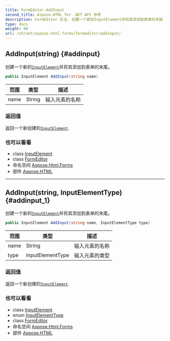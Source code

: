 ```yaml
---
title: FormEditor.AddInput
second_title: Aspose.HTML for .NET API 参考
description: FormEditor 方法. 创建一个新的InputElement并将其添加到表单的末尾
type: docs
weight: 90
url: /zh/net/aspose.html.forms/formeditor/addinput/
---
```

## AddInput(string) {#addinput}

创建一个新的[`InputElement`](../../inputelement/)并将其添加到表单的末尾。

```csharp
public InputElement AddInput(string name)
```

| 范围 | 类型 | 描述 |
| --- | --- | --- |
| name | String | 输入元素的名称 |

### 返回值

返回一个新创建的[`InputElement`](../../inputelement/).

### 也可以看看

* class [InputElement](../../inputelement/)
* class [FormEditor](../)
* 命名空间 [Aspose.Html.Forms](../../formeditor/)
* 部件 [Aspose.HTML](../../../)

---

## AddInput(string, InputElementType) {#addinput_1}

创建一个新的[`InputElement`](../../inputelement/)并将其添加到表单的末尾。

```csharp
public InputElement AddInput(string name, InputElementType type)
```

| 范围 | 类型 | 描述 |
| --- | --- | --- |
| name | String | 输入元素的名称 |
| type | InputElementType | 输入元素的类型 |

### 返回值

返回一个新创建的[`InputElement`](../../inputelement/).

### 也可以看看

* class [InputElement](../../inputelement/)
* enum [InputElementType](../../inputelementtype/)
* class [FormEditor](../)
* 命名空间 [Aspose.Html.Forms](../../formeditor/)
* 部件 [Aspose.HTML](../../../)


